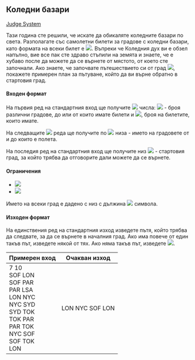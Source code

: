 ## Коледни базари

[Judge System](https://www.hackerrank.com/contests/practice-8-sda/challenges/challenge-2303)

Тази година сте решили, че искате да обикаляте коледните базари по света. Разполагате със самолетни билети за градове с коледни базари, като формата на всеки билет е <img src="https://latex.codecogs.com/svg.latex?\Large&space;CITY1{\;}CITY2">. Въпреки че Коледния дух ви е обзел напълно, вие все пак сте здраво стъпили на земята и знаете, че е хубаво после да можете да се върнете от мястото, от което сте започнали. Ако знаете, че започвате пътешествието си от град <img src="https://latex.codecogs.com/svg.latex?\Large&space;X">, покажете примерен план за пътуване, който да ви върне обратно в стартовия град.

#### Входен формат

На първия ред на стандартния вход ще получите <img src="https://latex.codecogs.com/svg.latex?\Large&space;2"> числа: <img src="https://latex.codecogs.com/svg.latex?\Large&space;N"> - броя различни градове, до или от които имате билети и <img src="https://latex.codecogs.com/svg.latex?\Large&space;M">, броя на билетите, които имате.

На следващите <img src="https://latex.codecogs.com/svg.latex?\Large&space;M"> реда ще получите по <img src="https://latex.codecogs.com/svg.latex?\Large&space;2"> низа - името на градовете от и до които е полета.

На последия ред на стандартния вход ще получите низ <img src="https://latex.codecogs.com/svg.latex?\Large&space;X"> - стартовия град, за който трябва да отговорите дали можете да се върнете.

#### Ограничения

- <img src="https://latex.codecogs.com/svg.latex?\Large&space;1\le{N}\le{10^5}">
- <img src="https://latex.codecogs.com/svg.latex?\Large&space;1\le{M}\le{5.10^5}">

Името на всеки град е дадено с низ с дължина <img src="https://latex.codecogs.com/svg.latex?\Large&space;\le{4}"> символа.

#### Изходен формат

На единствения ред на стандартния изход изведете пътя, който трябва да следвате, за да се върнете в началния град. Ако има повече от един такъв път, изведете някой от тях. Ако няма такъв път, изведете <img src="https://latex.codecogs.com/svg.latex?\Large&space;-1">.

Примерен вход|Очакван изход
-|-
7 10<br>SOF LON<br>SOF PAR<br>PAR LSA<br>LON NYC<br>NYC SYD<br>SYD TOK<br>TOK PAR<br>PAR TOK<br>NYC SOF<br>SOF TOK<br>LON|LON NYC SOF LON
